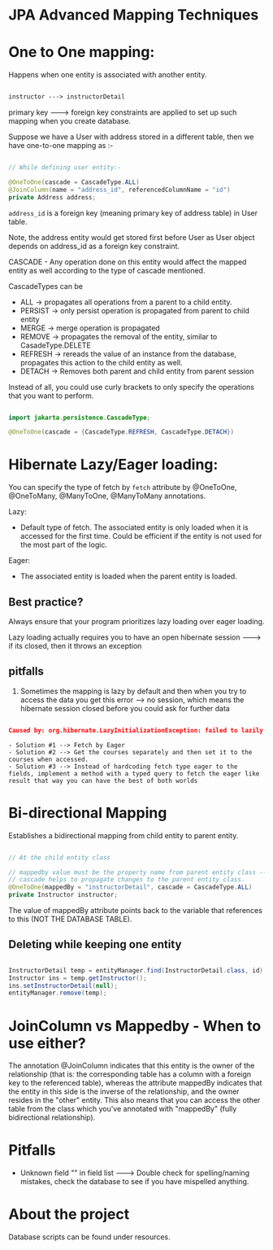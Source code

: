 # JPA Advanced Mapping Techniques

# One to One mapping:

Happens when one entity is associated with another entity.

```html

instructor ---> instructorDetail

```

primary key ---> foreign key constraints are applied to set up such mapping when you create database.

Suppose we have a User with address stored in a different table, then we have one-to-one mapping as :-

```java

// While defining user entity:-

@OneToOne(cascade = CascadeType.ALL)
@JoinColumn(name = "address_id", referencedColumnName = "id")
private Address address;

```

`address_id` is a foreign key (meaning primary key of address table) in User table. 

Note, the address entity would get stored first before User as User object depends on address_id as a foreign key constraint.

CASCADE - Any operation done on this entity would affect the mapped entity as well according to the type of cascade mentioned.

CascadeTypes can be
- ALL ->  propagates all operations from a parent to a child entity.
- PERSIST -> only persist operation is propagated from parent to child entity
- MERGE -> merge operation is propagated
- REMOVE -> propagates the removal of the entity, similar to CasadeType.DELETE
- REFRESH -> rereads the value of an instance from the database, propagates this action to the child entity as well.
- DETACH -> Removes both parent and child entity from parent session

Instead of all, you could use curly brackets to only specify the operations that you want to perform.
```java

import jakarta.persistence.CascadeType;

@OneToOne(cascade = {CascadeType.REFRESH, CascadeType.DETACH})

```

# Hibernate Lazy/Eager loading:

You can specify the type of fetch by `fetch` attribute by @OneToOne, @OneToMany, @ManyToOne, @ManyToMany annotations.

Lazy: 
- Default type of fetch. The associated entity is only loaded when it is accessed for the first time. Could be efficient if the entity is not used for the most part of the logic.

Eager:

- The associated entity is loaded when the parent entity is loaded.

## Best practice?

Always ensure that your program prioritizes lazy loading over eager loading.

Lazy loading actually requires you to have an open hibernate session ---> if its closed, then it throws an exception 

## pitfalls

1) Sometimes the mapping is lazy by default and then when you try to access the data you get this error --> no session, which means the hibernate session closed before you could ask for further data
```json

Caused by: org.hibernate.LazyInitializationException: failed to lazily initialize a collection of role: com.bsn.jpaAdvancedMapping.entity.Instructor.courses: could not initialize proxy - no Session


```
    - Solution #1 --> Fetch by Eager
    - Solution #2 --> Get the courses separately and then set it to the courses when accessed.
    - Solution #3 --> Instead of hardcoding fetch type eager to the fields, implement a method with a typed query to fetch the eager like result that way you can have the best of both worlds

# Bi-directional Mapping

Establishes a bidirectional mapping from child entity to parent entity. 

```java

// At the child entity class

// mappedby value must be the property name from parent entity class ---> private InstructorDetail instructorDetail;
// cascade helps to propagate changes to the parent entity class.
@OneToOne(mappedBy = "instructorDetail", cascade = CascadeType.ALL)
private Instructor instructor;

```

The value of mappedBy attribute points back to the variable that references to this (NOT THE DATABASE TABLE).

## Deleting while keeping one entity

```java

InstructorDetail temp = entityManager.find(InstructorDetail.class, id);
Instructor ins = temp.getInstructor();
ins.setInstructorDetail(null);
entityManager.remove(temp);

```

# JoinColumn vs Mappedby - When to use either?

The annotation @JoinColumn indicates that this entity is the owner of the relationship (that is: the corresponding table has a column with a foreign key to the referenced table), whereas the attribute mappedBy indicates that the entity in this side is the inverse of the relationship, and the owner resides in the "other" entity. This also means that you can access the other table from the class which you've annotated with "mappedBy" (fully bidirectional relationship).



# Pitfalls

- Unknown field "<name>" in field list ---> Double check for spelling/naming mistakes, check the database to see if you have mispelled anything.

# About the project

Database scripts can be found under resources.